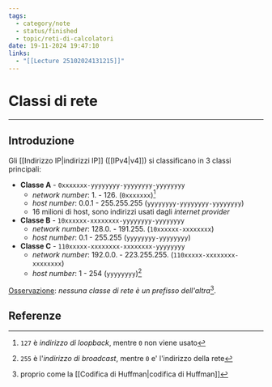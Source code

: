 ```yaml
---
tags:
  - category/note
  - status/finished
  - topic/reti-di-calcolatori
date: 19-11-2024 19:47:10
links:
  - "[[Lecture 25102024131215]]"
---
```

# Classi di rete
---
## Introduzione
Gli [[Indirizzo IP|indirizzi IP]] ([[IPv4|v4]]) si classificano in 3 classi principali:
- **Classe A** - `0xxxxxxx-yyyyyyyy-yyyyyyyy-yyyyyyyy`
	- _network number_: 1. - 126. (`0xxxxxxx`)[^1]
	- _host number_: 0.0.1 - 255.255.255 (`yyyyyyyy-yyyyyyyy-yyyyyyyy`)
	- 16 milioni di host, sono indirizzi usati dagli _internet provider_
- **Classe B** - `10xxxxxx-xxxxxxxx-yyyyyyyy-yyyyyyyy`
	- _network number_: 128.0. - 191.255. (`10xxxxxx-xxxxxxxx`)
	- _host number_: 0.1 - 255.255 (`yyyyyyyy-yyyyyyyy`)
- **Classe C** - `110xxxxx-xxxxxxxx-xxxxxxxx-yyyyyyyy`
	- _network number_: 192.0.0. - 223.255.255. (`110xxxxx-xxxxxxxx-xxxxxxxx`)
	- _host number_: 1 - 254 (`yyyyyyyy`)[^2]

<u>Osservazione</u>: _nessuna classe di rete è un prefisso dell'altra_[^3].

## Referenze
[^1]: `127` è _indirizzo di loopback_, mentre `0` non viene usato
[^2]: `255` è l'_indirizzo di broadcast_, mentre `0` e' l'indirizzo della rete
[^3]: proprio come la [[Codifica di Huffman|codifica di Huffman]]